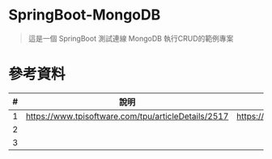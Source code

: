 # SpringBoot-MongoDB

> 這是一個 SpringBoot 測試連線 MongoDB 執行CRUD的範例專案

# 參考資料
|  #  |                         說明                          |                         URL                         |
|:---:|:---------------------------------------------------:|:---------------------------------------------------:|
|  1  | https://www.tpisoftware.com/tpu/articleDetails/2517 | https://www.tpisoftware.com/tpu/articleDetails/2517 |
|  2  |                                                     |                                                     |
|  3  |                                                     |                                                     |
